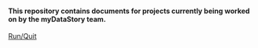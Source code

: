 
#### This repository contains documents for projects currently being worked on by the myDataStory team.

[Run/Quit](https://rawcdn.githack.com/mydatastory/projects_share/2f0cf5f59fad6446e745a93be6cf6c39b7d11d3d/run_quit.html)
